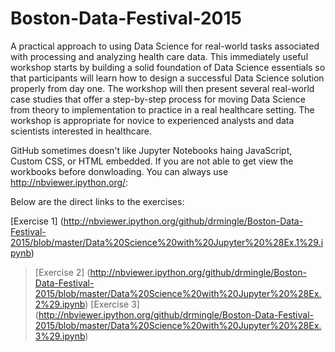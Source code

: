 # Boston-Data-Festival-2015
A practical approach to using Data Science for real-world tasks associated with processing and analyzing health care data. This immediately useful workshop starts by building a solid foundation of Data Science essentials so that participants will learn how to design a successful Data Science solution properly from day one. The workshop will then present several real-world case studies that offer a step-by-step process for moving Data Science from theory to implementation to practice in a real healthcare setting. The workshop is appropriate for novice to experienced analysts and data scientists interested in healthcare.

GitHub sometimes doesn't like Jupyter Notebooks haing JavaScript, Custom CSS, or HTML embedded. If you are not able to get view the workbooks before donwloading. You can always use http://nbviewer.ipython.org/:

Below are the direct links to the exercises:
>
[Exercise 1] (http://nbviewer.ipython.org/github/drmingle/Boston-Data-Festival-2015/blob/master/Data%20Science%20with%20Jupyter%20%28Ex.1%29.ipynb)
>[Exercise 2] (http://nbviewer.ipython.org/github/drmingle/Boston-Data-Festival-2015/blob/master/Data%20Science%20with%20Jupyter%20%28Ex.2%29.ipynb)
>[Exercise 3] (http://nbviewer.ipython.org/github/drmingle/Boston-Data-Festival-2015/blob/master/Data%20Science%20with%20Jupyter%20%28Ex.3%29.ipynb)


